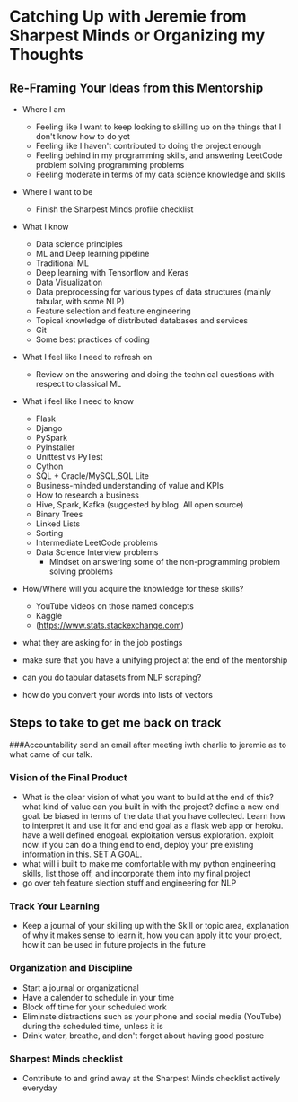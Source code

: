 # Catching Up with Jeremie from Sharpest Minds or Organizing my Thoughts

## Re-Framing Your Ideas from this Mentorship

* Where I am
	* Feeling like I want to keep looking to skilling up on the things that I don't know how to do yet
	* Feeling like I haven't contributed to doing the project enough
	* Feeling behind in my programming skills, and answering LeetCode problem solving programming problems
	* Feeling moderate in terms of my data science knowledge and skills

* Where I want to be
	* Finish the Sharpest Minds profile checklist

* What I know
	* Data science principles
	* ML and Deep learning pipeline
	* Traditional ML
	* Deep learning with Tensorflow and Keras
	* Data Visualization
	* Data preprocessing for various types of data structures (mainly tabular, with some NLP)
	* Feature selection and feature engineering
	* Topical knowledge of distributed databases and services
	* Git
	* Some best practices of coding

* What I feel like I need to refresh on
	* Review on the answering and doing the technical questions with respect to classical ML

* What i feel like I need to know
	* Flask
	* Django
	* PySpark
	* PyInstaller
	* Unittest vs PyTest
	* Cython
	* SQL + Oracle/MySQL,SQL Lite
	* Business-minded understanding of value and KPIs
	* How to research a business
	* Hive, Spark, Kafka (suggested by blog. All open source)
	* Binary Trees
	* Linked Lists
	* Sorting
	* Intermediate LeetCode problems
	* Data Science Interview problems
		* Mindset on answering some of the non-programming problem solving problems


* How/Where will you acquire the knowledge for these skills?
	* YouTube videos on those named concepts
	* Kaggle
	* (https://www.stats.stackexchange.com)


* what they are asking for in the job postings
* make sure that you have a unifying project at the end of the mentorship
* can you do tabular datasets from NLP scraping?
* how do you convert your words into lists of vectors


## Steps to take to get me back on track

###Accountability
send an email after meeting iwth charlie to jeremie as to what came of our talk.

### Vision of the Final Product
* What is the clear vision of what you want to build at the end of this? what kind of value can you built in with the project?
define a new end goal. be biased in terms of the data that you have collected. Learn how to interpret it and use it for and end goal
as a flask web app or heroku. have a well defined endgoal. exploitation versus exploration. exploit now. if you can do a thing end to end, deploy your pre existing information in this. SET A GOAL.
* what will i built to make me comfortable with my python engineering skills, list those off, and incorporate them into my final project
* go over teh feature slection stuff and engineering for NLP

### Track Your Learning
* Keep a journal of your skilling up with the Skill or topic area, explanation of why it makes sense to learn it, how you can apply it to your project, how it can be used in future projects in the future

### Organization and Discipline
* Start a journal or organizational
* Have a calender to schedule in your time
* Block off time for your scheduled work
* Eliminate distractions such as your phone and social media (YouTube) during the scheduled time, unless it is 
* Drink water, breathe, and don't forget about having good posture

### Sharpest Minds checklist
* Contribute to and grind away at the Sharpest Minds checklist actively everyday